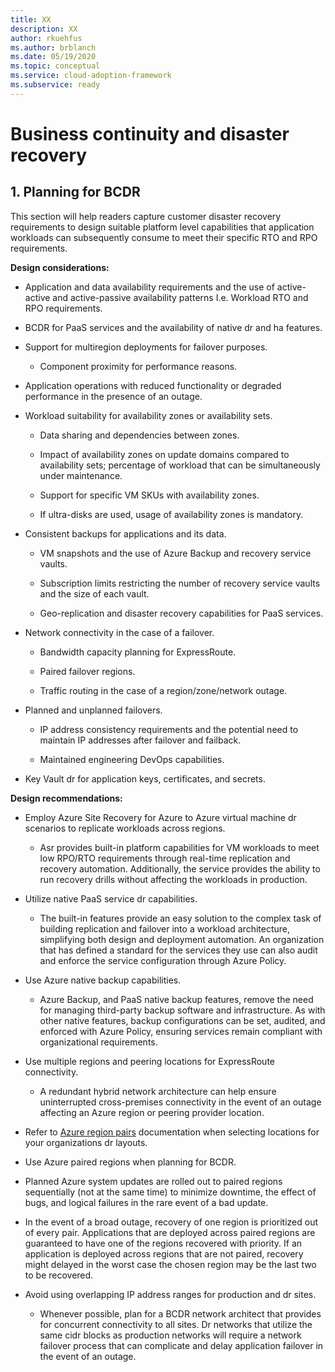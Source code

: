 ```yaml
---
title: XX
description: XX
author: rkuehfus
ms.author: brblanch
ms.date: 05/19/2020
ms.topic: conceptual
ms.service: cloud-adoption-framework
ms.subservice: ready
---
```


# Business continuity and disaster recovery

## 1. Planning for BCDR

This section will help readers capture customer disaster recovery requirements to design suitable platform level capabilities that application workloads can subsequently consume to meet their specific RTO and RPO requirements.

**Design considerations:**

- Application and data availability requirements and the use of active-active and active-passive availability patterns I.e. Workload RTO and RPO requirements.

- BCDR for PaaS services and the availability of native dr and ha features.

- Support for multiregion deployments for failover purposes.

  - Component proximity for performance reasons.

- Application operations with reduced functionality or degraded performance in the presence of an outage.

- Workload suitability for availability zones or availability sets.

  - Data sharing and dependencies between zones.

  - Impact of availability zones on update domains compared to availability sets; percentage of workload that can be simultaneously under maintenance.

  - Support for specific VM SKUs with availability zones.

  - If ultra-disks are used, usage of availability zones is mandatory.

- Consistent backups for applications and its data.

  - VM snapshots and the use of Azure Backup and recovery service vaults.

  - Subscription limits restricting the number of recovery service vaults and the size of each vault.

  - Geo-replication and disaster recovery capabilities for PaaS services.

- Network connectivity in the case of a failover.

  - Bandwidth capacity planning for ExpressRoute.

  - Paired failover regions.

  - Traffic routing in the case of a region/zone/network outage.

- Planned and unplanned failovers.

  - IP address consistency requirements and the potential need to maintain IP addresses after failover and failback.

  - Maintained engineering DevOps capabilities.

- Key Vault dr for application keys, certificates, and secrets.

**Design recommendations:**

- Employ Azure Site Recovery for Azure to Azure virtual machine dr scenarios to replicate workloads across regions.

  - Asr provides built-in platform capabilities for VM workloads to meet low RPO/RTO requirements through real-time replication and recovery automation. Additionally, the service provides the ability to run recovery drills without affecting the workloads in production.

- Utilize native PaaS service dr capabilities.

  - The built-in features provide an easy solution to the complex task of building replication and failover into a workload architecture, simplifying both design and deployment automation. An organization that has defined a standard for the services they use can also audit and enforce the service configuration through Azure Policy.

- Use Azure native backup capabilities.

  - Azure Backup, and PaaS native backup features, remove the need for managing third-party backup software and infrastructure. As with other native features, backup configurations can be set, audited, and enforced with Azure Policy, ensuring services remain compliant with organizational requirements.

- Use multiple regions and peering locations for ExpressRoute connectivity.

  - A redundant hybrid network architecture can help ensure uninterrupted cross-premises connectivity in the event of an outage affecting an Azure region or peering provider location.

- Refer to [Azure region pairs](https://docs.microsoft.com/azure/best-practices-availability-paired-regions) documentation when selecting locations for your organizations dr layouts.

- Use Azure paired regions when planning for BCDR.

- Planned Azure system updates are rolled out to paired regions sequentially (not at the same time) to minimize downtime, the effect of bugs, and logical failures in the rare event of a bad update.

- In the event of a broad outage, recovery of one region is prioritized out of every pair. Applications that are deployed across paired regions are guaranteed to have one of the regions recovered with priority. If an application is deployed across regions that are not paired, recovery might delayed in the worst case the chosen region may be the last two to be recovered.

<!-- -->

- Avoid using overlapping IP address ranges for production and dr sites.

  - Whenever possible, plan for a BCDR network architect that provides for concurrent connectivity to all sites. Dr networks that utilize the same cidr blocks as production networks will require a network failover process that can complicate and delay application failover in the event of an outage.
